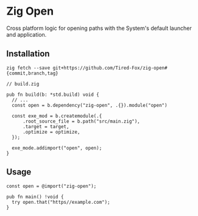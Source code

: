 # Zig Open

Cross platform logic for opening paths with the System's default launcher and application.

## Installation

```
zig fetch --save git+https://github.com/Tired-Fox/zig-open#{commit,branch,tag}
```

```zig
// build.zig

pub fn build(b: *std.build) void {
  // ...
  const open = b.dependency("zig-open", .{}).module("open")

  const exe_mod = b.createmodule(.{
      .root_source_file = b.path("src/main.zig"),
      .target = target,
      .optimize = optimize,
  });

  exe_mode.addimport("open", open);
}
```

## Usage

```zig
const open = @import("zig-open");

pub fn main() !void {
  try open.that("https//example.com");
}
```
